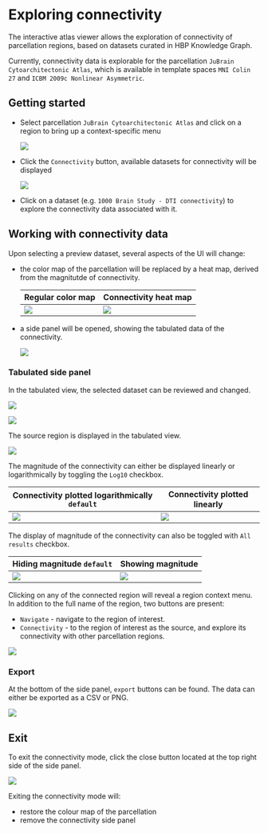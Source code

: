 # Exploring connectivity

The interactive atlas viewer allows the exploration of connectivity of parcellation regions, based on datasets curated in HBP Knowledge Graph.

Currently, connectivity data is explorable for the parcellation `JuBrain Cytoarchitectonic Atlas`, which is available in template spaces `MNI Colin 27` and `ICBM 2009c Nonlinear Asymmetric`.

## Getting started

- Select parcellation `JuBrain Cytoarchitectonic Atlas` and click on a region to bring up a context-specific menu

   [![](images/region_menu_with_connectivity.png)](images/region_menu_with_connectivity.png)

- Click the `Connectivity` button, available datasets for connectivity will be displayed

   [![](images/connectivity_dataset_menu.png)](images/connectivity_dataset_menu.png)

- Click on a dataset (e.g. `1000 Brain Study - DTI connectivity`) to explore the connectivity data associated with it.

## Working with connectivity data

Upon selecting a preview dataset, several aspects of the UI will change:

- the color map of the parcellation will be replaced by a heat map, derived from the magnitutde of connectivity.

   | Regular color map | Connectivity heat map |
   | --- | --- |
   | [![](images/connectivity_color_before.png)](images/connectivity_color_before.png) | [![](images/connectivity_color_after.png)](images/connectivity_color_after.png) |
    

- a side panel will be opened, showing the tabulated data of the connectivity.

   [![](images/connectivity_data_main.png)](images/connectivity_data_main.png)


### Tabulated side panel

In the tabulated view, the selected dataset can be reviewed and changed.

[![](images/see_dataset_connectivity.png)](images/see_dataset_connectivity.png)

[![](images/connectivity_dataset_description.png)](images/connectivity_dataset_description.png)

The source region is displayed in the tabulated view.

[![](images/connectivity_source_region.png)](images/connectivity_source_region.png)

The magnitude of the connectivity can either be displayed linearly or logarithmically by toggling the `Log10` checkbox.

| Connectivity plotted logarithmically `default` | Connectivity plotted linearly |
| --- | --- |
| [![](images/con_diagram_log.png)](images/con_diagram_log.png) | [![](images/con_diagram_no_log.png)](images/con_diagram_no_log.png) |

The display of magnitude of the connectivity can also be toggled with `All results` checkbox.

| Hiding magnitude `default` | Showing magnitude |
| --- | --- |
| [![](images/conn_disabled_all.png)](images/conn_disabled_all.png) | [![](images/conn_enabled_all.png)](images/conn_enabled_all.png) |

Clicking on any of the connected region will reveal a region context menu. In addition to the full name of the region, two buttons are present:

- `Navigate` - navigate to the region of interest.
- `Connectivity` - to the region of interest as the source, and explore its connectivity with other parcellation regions.

[![](images/conn_expanded_area.png)](images/conn_expanded_area.png)

### Export

At the bottom of the side panel, `export` buttons can be found. The data can either be exported as a CSV or PNG.

[![](images/conn_export.png)](images/conn_export.png)

## Exit

To exit the connectivity mode, click the close button located at the top right side of the side panel.

[![](images/close_connectivity.png)](images/close_connectivity.png)

Exiting the connectivity mode will:

- restore the colour map of the parcellation 
- remove the connectivity side panel 
